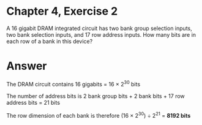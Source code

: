 # Chapter 4, Exercise 2

A 16 gigabit DRAM integrated circuit has two bank group selection inputs, two bank selection inputs, and 17 row address inputs. How many bits are in each row of a bank in this device?

# Answer
The DRAM circuit contains 16 gigabits = 16 &times; 2<sup>30</sup> bits

The number of address bits is 2 bank group bits + 2 bank bits + 17 row address bits = 21 bits

The row dimension of each bank is therefore (16 &times; 2<sup>30</sup>) &divide; 2<sup>21</sup> = **8192 bits**
